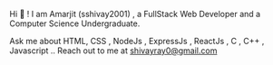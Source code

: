 
Hi 🤚 ! I am Amarjit (sshivay2001) , a FullStack Web Developer and a Computer Science Undergraduate.

Ask me about HTML, CSS , NodeJs , ExpressJs , ReactJs , C , C++ , Javascript ..
Reach out to me at shivayray0@gmail.com 
